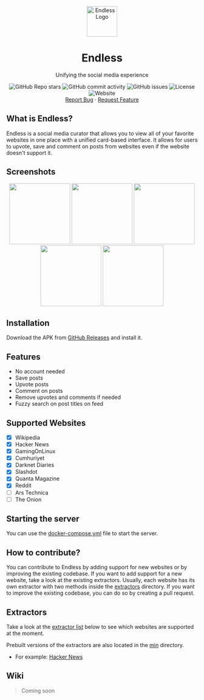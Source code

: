 <div align="center">
    <a href="https://github.com/kaangiray26/endless">
        <img src="https://raw.githubusercontent.com/kaangiray26/endless/main/src/public/favicon.png" alt="Endless Logo" width="80" height="80">
    </a>
    <h1 align="center">Endless</h1>
    <p align="center">
        Unifying the social media experience
        <br />
        <div align="center">
            <img alt="GitHub Repo stars" src="https://img.shields.io/github/stars/kaangiray26/endless?style=flat-square">
            <img alt="GitHub commit activity" src="https://img.shields.io/github/commit-activity/m/kaangiray26/endless?style=flat-square">
            <img alt="GitHub issues" src="https://img.shields.io/github/issues/kaangiray26/endless?style=flat-square">
            <img alt="License" src="https://img.shields.io/github/license/kaangiray26/endless.svg?style=flat-square">
            <img alt="Website" src="https://img.shields.io/website?down_color=red&down_message=offline&style=flat-square&up_color=success&up_message=online&url=https%3A%2F%2Fhome.buzl.uk">
        </div>
        <a href="https://github.com/kaangiray26/endless/issues">Report Bug</a>
        ·
        <a href="https://github.com/kaangiray26/endless/issues">Request Feature</a>
    </p>
</div>

## What is Endless?
Endless is a social media curator that allows you to view all of your favorite websites in one place with a unified card-based interface. It allows for users to upvote, save and comment on posts from websites even if the website doesn't support it.

## Screenshots
<div align="center">
    <img src="images/screenshot_1.png" width=160>
    <img src="images/screenshot_2.png" width=160>
    <img src="images/screenshot_3.png" width=160>
    <img src="images/screenshot_4.png" width=160>
    <img src="images/screenshot_5.png" width=160>
</div>

## Installation
Download the APK from [GitHub Releases](https://github.com/kaangiray26/endless/releases) and install it.

## Features
* No account needed
* Save posts
* Upvote posts
* Comment on posts
* Remove upvotes and comments if needed
* Fuzzy search on post titles on feed

## Supported Websites
- [x] Wikipedia
- [x] Hacker News
- [x] GamingOnLinux
- [x] Cumhuriyet
- [x] Darknet Diaries
- [x] Slashdot
- [x] Quanta Magazine
- [x] Reddit
- [ ] Ars Technica
- [ ] The Onion

## Starting the server
You can use the [docker-compose.yml](server/docker-compose.yml) file to start the server.

## How to contribute?
You can contribute to Endless by adding support for new websites or by improving the existing codebase. If you want to add support for a new website, take a look at the existing extractors. Usually, each website has its own extractor with two methods inside the [extractors](https://github.com/kaangiray26/endless/tree/main/extractors) directory. If you want to improve the existing codebase, you can do so by creating a pull request.

## Extractors
Take a look at the [extractor list](list.json) below to see which websites are supported at the moment.

Prebuilt versions of the extractors are also located in the [min](https://github.com/kaangiray26/endless/tree/main/min) directory.
* For example: [Hacker News](min/hacker-news.min.js)

## Wiki
> Coming soon
